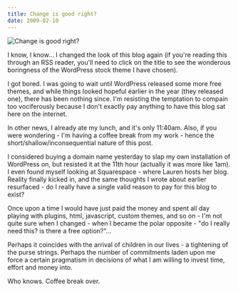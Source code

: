 ```yaml
---
title: Change is good right?
date: 2009-02-10
---
```


![Change is good right?](https://source.unsplash.com/9ZQzrLWV52M/1600x900)

I know, I know... I changed the look of this blog again (if you're reading this through an RSS reader, you'll need to click on the title to see the wonderous boringness of the WordPress stock theme I have chosen).

I got bored. I was going to wait until WordPress released some more free themes, and while things looked hopeful earlier in the year (they released one), there has been nothing since. I'm resisting the temptation to compain too vociferously because I don't exactly pay anything to have this blog sat here on the internet.

In other news, I already ate my lunch, and it's only 11:40am. Also, if you were wondering - I'm having a coffee break from my work - hence the short/shallow/inconsequential nature of this post.

I considered buying a domain name yesterday to slap my own installation of WordPress on, but resisted it at the 11th hour (actually it was more like 1am). I even found myself looking at Squarespace - where Lauren hosts her blog. Reality finally kicked in, and the same thoughts I wrote about earlier resurfaced - do I really have a single valid reason to pay for this blog to exist?

Once upon a time I would have just paid the money and spent all day playing with plugins, html, javascript, custom themes, and so on - I'm not quite sure when I changed - when I became the polar opposite - "do I really need this? is there a free option?"...

Perhaps it coincides with the arrival of children in our lives - a tightening of the purse strings. Perhaps the number of commitments laden upon me force a certain pragmatism in decisions of what I am willing to invest time, effort and money into.

Who knows. Coffee break over.